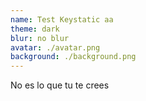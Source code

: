 ```yaml
---
name: Test Keystatic aa
theme: dark
blur: no blur
avatar: ./avatar.png
background: ./background.png
---
```

No es lo que tu te crees
